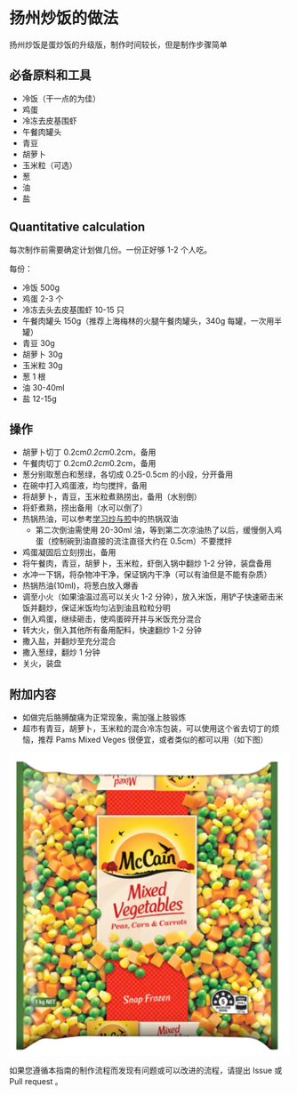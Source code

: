 # 扬州炒饭的做法

扬州炒饭是蛋炒饭的升级版，制作时间较长，但是制作步骤简单

## 必备原料和工具

- 冷饭（干一点的为佳）
- 鸡蛋
- 冷冻去皮基围虾
- 午餐肉罐头
- 青豆
- 胡萝卜
- 玉米粒（可选）
- 葱
- 油
- 盐

## Quantitative calculation

每次制作前需要确定计划做几份。一份正好够 1-2 个人吃。

每份：

- 冷饭 500g
- 鸡蛋 2-3 个
- 冷冻去头去皮基围虾 10-15 只
- 午餐肉罐头 150g（推荐上海梅林的火腿午餐肉罐头，340g 每罐，一次用半罐）
- 青豆 30g
- 胡萝卜 30g
- 玉米粒 30g
- 葱 1 根
- 油 30-40ml
- 盐 12-15g

## 操作

- 胡萝卜切丁 0.2cm*0.2cm*0.2cm，备用
- 午餐肉切丁 0.2cm*0.2cm*0.2cm，备用
- 葱分别取葱白和葱绿，各切成 0.25-0.5cm 的小段，分开备用
- 在碗中打入鸡蛋液，均匀搅拌，备用
- 将胡萝卜，青豆，玉米粒煮熟捞出，备用（水别倒）
- 将虾煮熟，捞出备用（水可以倒了）
- 热锅热油，可以参考[学习炒与煎](../../../tips/learn/学习炒与煎.md)中的热锅双油
  - 第二次倒油需使用 20-30ml 油，等到第二次凉油热了以后，缓慢倒入鸡蛋（控制碗到油直接的流注直径大约在 0.5cm）不要搅拌
- 鸡蛋凝固后立刻捞出，备用
- 将午餐肉，青豆，胡萝卜，玉米粒，虾倒入锅中翻炒 1-2 分钟，装盘备用
- 水冲一下锅，将杂物冲干净，保证锅内干净（可以有油但是不能有杂质）
- 热锅热油(10ml)，将葱白放入爆香
- 调至小火（如果油温过高可以关火 1-2 分钟），放入米饭，用铲子快速砸击米饭并翻炒，保证米饭均匀沾到油且粒粒分明
- 倒入鸡蛋，继续砸击，使鸡蛋碎开并与米饭充分混合
- 转大火，倒入其他所有备用配料，快速翻炒 1-2 分钟
- 撒入盐，并翻炒至充分混合
- 撒入葱绿，翻炒 1 分钟
- 关火，装盘

## 附加内容

- 如做完后胳膊酸痛为正常现象，需加强上肢锻炼
- 超市有青豆，胡萝卜，玉米粒的混合冷冻包装，可以使用这个省去切丁的烦恼，推荐 Pams Mixed Veges 很便宜，或者类似的都可以用（如下图）

![Pams Mixed Veges](./veg.png)

如果您遵循本指南的制作流程而发现有问题或可以改进的流程，请提出 Issue 或 Pull request 。
